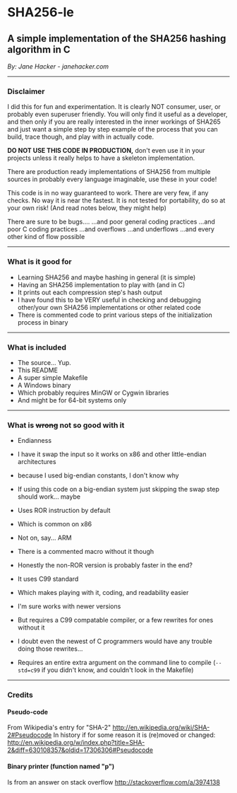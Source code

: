 # SHA256-le
## A simple implementation of the SHA256 hashing algorithm in C

*By: Jane Hacker - janehacker.com*

---

### Disclaimer
I did this for fun and experimentation. It is clearly NOT consumer, user, or probably even superuser friendly. You will only find it useful as a developer, and then only if you are really interested in the inner workings of SHA265 and just want a simple step by step example of the process that you can build, trace though, and play with in actually code.

**DO NOT USE THIS CODE IN PRODUCTION,** don't even use it in your projects unless it really helps to have a skeleton implementation.

There are production ready implementations of SHA256 from multiple sources in probably every language imaginable, use these in your code!


This code is in no way guaranteed to work.
There are very few, if any checks.
No way it is near the fastest.
It is not tested for portability, do so at your own risk! (And read notes below, they might help)

There are sure to be bugs....
...and poor general coding practices
...and poor C coding practices
...and overflows
...and underflows
...and every other kind of flow possible

---

### What is it good for
* Learning SHA256 and maybe hashing in general (it is simple)
* Having an SHA256 implementation to play with (and in C)
* It prints out each compression step's hash output
 * I have found this to be VERY useful in checking and debugging other/your own SHA256 implementations or other related code
* There is commented code to print various steps of the initialization process in binary

---

### What is included

* The source... Yup.
* This README
* A super simple Makefile
* A Windows binary
 * Which probably requires MinGW or Cygwin libraries
 * And might be for 64-bit systems only

---

### What is ~~wrong~~ not so good with it

* Endianness
 * I have it swap the input so it works on x86 and other little-endian architectures
 * because I used big-endian constants, I don't know why
 * If using this code on a big-endian system just skipping the swap step should work... maybe


* Uses ROR instruction by default
 * Which is common on x86
 * Not on, say... ARM
 * There is a commented macro without it though
 * Honestly the non-ROR version is probably faster in the end?


* It uses C99 standard
 * Which makes playing with it, coding, and readability easier
 * I'm sure works with newer versions
 * But requires a C99 compatable compiler, or a few rewrites for ones without it
 * I doubt even the newest of C programmers would have any trouble doing those rewrites...
 * Requires an entire extra argument on the command line to compile (`--std=c99` if you didn't know, and couldn't look in the Makefile)

---

### Credits

#### Pseudo-code
From Wikipedia's entry for "SHA-2"
http://en.wikipedia.org/wiki/SHA-2#Pseudocode
In history if for some reason it is (re)moved or changed:
http://en.wikipedia.org/w/index.php?title=SHA-2&diff=630108357&oldid=17306306#Pseudocode

#### Binary printer (function named "p")
Is from an answer on stack overflow
http://stackoverflow.com/a/3974138
